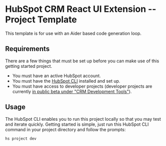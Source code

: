 # HubSpot CRM React UI Extension -- Project Template

This template is for use with an Aider based code generation loop.

## Requirements

There are a few things that must be set up before you can make use of this getting started project.

- You must have an active HubSpot account.
- You must have the [HubSpot CLI](https://www.npmjs.com/package/@hubspot/cli) installed and set up.
- You must have access to developer projects (developer projects are currently [in public beta under "CRM Development Tools"](https://app.hubspot.com/l/whats-new/betas)).

## Usage

The HubSpot CLI enables you to run this project locally so that you may test and iterate quickly. Getting started is simple, just run this HubSpot CLI command in your project directory and follow the prompts:

`hs project dev`
